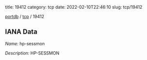 title: 19412
category: tcp
date: 2022-02-10T22:46:10
slug: tcp/19412

[portdb](/) / [tcp](/category/tcp.html) / 19412


## IANA Data

_Name:_ hp-sessmon

_Description:_ HP-SESSMON

